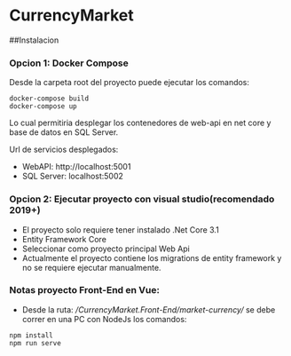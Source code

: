 # CurrencyMarket 

##Instalacion 

### Opcion 1: Docker Compose

Desde la carpeta root del proyecto puede ejecutar los comandos:
```
docker-compose build
docker-compose up
```
Lo cual permitiria desplegar los contenedores de web-api en net core y base de datos en SQL Server.

Url de servicios desplegados:
- WebAPI: http://localhost:5001
- SQL Server: localhost:5002

### Opcion 2: Ejecutar proyecto con visual studio(recomendado 2019+)

- El proyecto solo requiere tener instalado .Net Core 3.1
- Entity Framework Core
- Seleccionar como proyecto principal Web Api
- Actualmente el proyecto contiene los migrations de entity framework y no se requiere ejecutar manualmente.

### Notas proyecto Front-End en Vue:
- Desde la ruta: */CurrencyMarket.Front-End/market-currency/* se debe correr en una PC con NodeJs los comandos:
```
npm install
npm run serve
```
